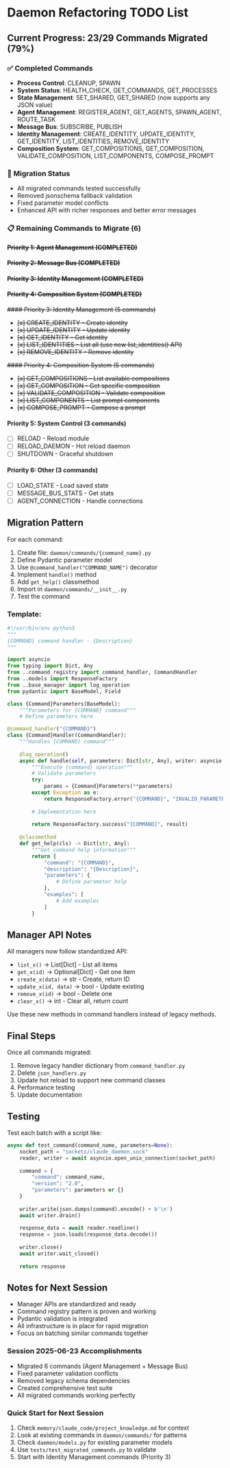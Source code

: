 # Daemon Refactoring TODO List

## Current Progress: 23/29 Commands Migrated (79%)

### ✅ Completed Commands
- **Process Control**: CLEANUP, SPAWN
- **System Status**: HEALTH_CHECK, GET_COMMANDS, GET_PROCESSES  
- **State Management**: SET_SHARED, GET_SHARED (now supports any JSON value)
- **Agent Management**: REGISTER_AGENT, GET_AGENTS, SPAWN_AGENT, ROUTE_TASK
- **Message Bus**: SUBSCRIBE, PUBLISH
- **Identity Management**: CREATE_IDENTITY, UPDATE_IDENTITY, GET_IDENTITY, LIST_IDENTITIES, REMOVE_IDENTITY
- **Composition System**: GET_COMPOSITIONS, GET_COMPOSITION, VALIDATE_COMPOSITION, LIST_COMPONENTS, COMPOSE_PROMPT

### 🎉 Migration Status
- All migrated commands tested successfully
- Removed jsonschema fallback validation
- Fixed parameter model conflicts
- Enhanced API with richer responses and better error messages

### 📋 Remaining Commands to Migrate (6)

#### ~~Priority 1: Agent Management (COMPLETED)~~
#### ~~Priority 2: Message Bus (COMPLETED)~~
#### ~~Priority 3: Identity Management (COMPLETED)~~
#### ~~Priority 4: Composition System (COMPLETED)~~

~~#### Priority 3: Identity Management (5 commands)~~
- ~~[x] CREATE_IDENTITY - Create identity~~
- ~~[x] UPDATE_IDENTITY - Update identity~~
- ~~[x] GET_IDENTITY - Get identity~~
- ~~[x] LIST_IDENTITIES - List all (use new list_identities() API)~~
- ~~[x] REMOVE_IDENTITY - Remove identity~~

~~#### Priority 4: Composition System (5 commands)~~
- ~~[x] GET_COMPOSITIONS - List available compositions~~
- ~~[x] GET_COMPOSITION - Get specific composition~~
- ~~[x] VALIDATE_COMPOSITION - Validate composition~~
- ~~[x] LIST_COMPONENTS - List prompt components~~
- ~~[x] COMPOSE_PROMPT - Compose a prompt~~

#### Priority 5: System Control (3 commands)
- [ ] RELOAD - Reload module
- [ ] RELOAD_DAEMON - Hot reload daemon
- [ ] SHUTDOWN - Graceful shutdown

#### Priority 6: Other (3 commands)
- [ ] LOAD_STATE - Load saved state
- [ ] MESSAGE_BUS_STATS - Get stats
- [ ] AGENT_CONNECTION - Handle connections

## Migration Pattern

For each command:

1. Create file: `daemon/commands/{command_name}.py`
2. Define Pydantic parameter model
3. Use `@command_handler("COMMAND_NAME")` decorator
4. Implement `handle()` method
5. Add `get_help()` classmethod
6. Import in `daemon/commands/__init__.py`
7. Test the command

### Template:
```python
#!/usr/bin/env python3
"""
{COMMAND} command handler - {Description}
"""

import asyncio
from typing import Dict, Any
from ..command_registry import command_handler, CommandHandler
from ..models import ResponseFactory
from ..base_manager import log_operation
from pydantic import BaseModel, Field

class {Command}Parameters(BaseModel):
    """Parameters for {COMMAND} command"""
    # Define parameters here

@command_handler("{COMMAND}")
class {Command}Handler(CommandHandler):
    """Handles {COMMAND} command"""
    
    @log_operation()
    async def handle(self, parameters: Dict[str, Any], writer: asyncio.StreamWriter, full_command: Dict[str, Any]) -> Any:
        """Execute {command} operation"""
        # Validate parameters
        try:
            params = {Command}Parameters(**parameters)
        except Exception as e:
            return ResponseFactory.error("{COMMAND}", "INVALID_PARAMETERS", str(e))
        
        # Implementation here
        
        return ResponseFactory.success("{COMMAND}", result)
    
    @classmethod
    def get_help(cls) -> Dict[str, Any]:
        """Get command help information"""
        return {
            "command": "{COMMAND}",
            "description": "{Description}",
            "parameters": {
                # Define parameter help
            },
            "examples": [
                # Add examples
            ]
        }
```

## Manager API Notes

All managers now follow standardized API:
- `list_x()` → List[Dict] - List all items
- `get_x(id)` → Optional[Dict] - Get one item  
- `create_x(data)` → str - Create, return ID
- `update_x(id, data)` → bool - Update existing
- `remove_x(id)` → bool - Delete one
- `clear_x()` → int - Clear all, return count

Use these new methods in command handlers instead of legacy methods.

## Final Steps

Once all commands migrated:
1. Remove legacy handler dictionary from `command_handler.py`
2. Delete `json_handlers.py` 
3. Update hot reload to support new command classes
4. Performance testing
5. Update documentation

## Testing

Test each batch with a script like:
```python
async def test_command(command_name, parameters=None):
    socket_path = "sockets/claude_daemon.sock"
    reader, writer = await asyncio.open_unix_connection(socket_path)
    
    command = {
        "command": command_name,
        "version": "2.0",
        "parameters": parameters or {}
    }
    
    writer.write(json.dumps(command).encode() + b'\n')
    await writer.drain()
    
    response_data = await reader.readline()
    response = json.loads(response_data.decode())
    
    writer.close()
    await writer.wait_closed()
    
    return response
```

## Notes for Next Session

- Manager APIs are standardized and ready
- Command registry pattern is proven and working
- Pydantic validation is integrated
- All infrastructure is in place for rapid migration
- Focus on batching similar commands together

### Session 2025-06-23 Accomplishments
- Migrated 6 commands (Agent Management + Message Bus)
- Fixed parameter validation conflicts
- Removed legacy schema dependencies
- Created comprehensive test suite
- All migrated commands working perfectly

### Quick Start for Next Session
1. Check `memory/claude_code/project_knowledge.md` for context
2. Look at existing commands in `daemon/commands/` for patterns
3. Check `daemon/models.py` for existing parameter models
4. Use `tests/test_migrated_commands.py` to validate
5. Start with Identity Management commands (Priority 3)